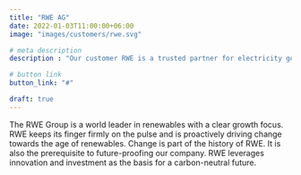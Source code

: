 ```yaml
---
title: "RWE AG"
date: 2022-01-03T11:00:00+06:00
image: "images/customers/rwe.svg"

# meta description
description : "Our customer RWE is a trusted partner for electricity generation, building storage systems and energy trading."

# button link
button_link: "#"

draft: true
---
```


The RWE Group is a world leader in renewables with a clear growth focus. RWE keeps its finger firmly on the pulse and is proactively driving change towards the age of renewables. Change is part of the history of RWE. It is also the prerequisite to future-proofing our company. RWE leverages innovation and investment as the basis for a carbon-neutral future.
